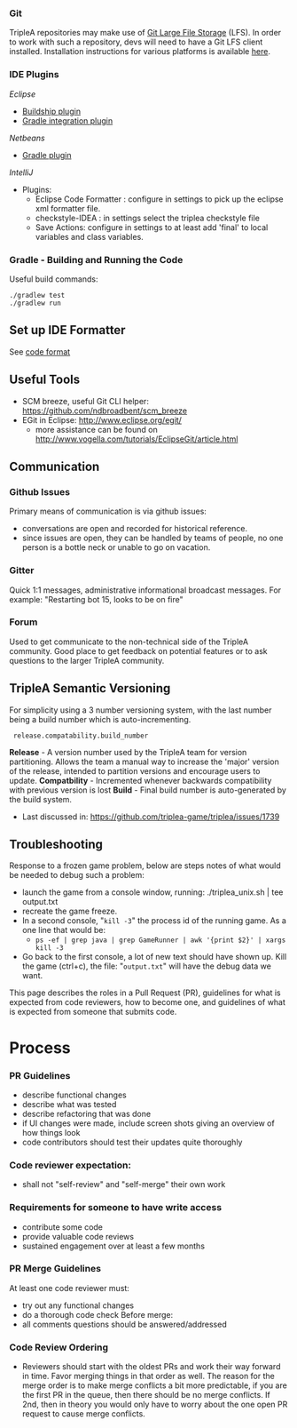 ### Git

TripleA repositories may make use of [Git Large File Storage](https://git-lfs.github.com/) (LFS).  In order to work with such a repository, devs will need to have a Git LFS client installed.  Installation instructions for various platforms is available [here](https://github.com/git-lfs/git-lfs#getting-started).

### IDE Plugins

*Eclipse*
  - [Buildship plugin](https://github.com/eclipse/buildship/blob/master/docs/user/Installation.md)
  - [Gradle integration plugin](https://marketplace.eclipse.org/content/buildship-gradle-integration)

*Netbeans*
  - [Gradle plugin](http://plugins.netbeans.org/plugin/44510/gradle-support)

*IntelliJ*
  - Plugins:
    - Eclipse Code Formatter : configure in settings to pick up the eclipse xml formatter file.
    - checkstyle-IDEA : in settings select the triplea checkstyle file
    - Save Actions: configure in settings to at least add 'final' to local variables and class variables.

### Gradle - Building and Running the Code

Useful build commands:

```
./gradlew test
./gradlew run
```

## Set up IDE Formatter
See [code format](https://github.com/triplea-game/triplea/blob/master/docs/dev/code_format.md)

## Useful Tools

- SCM breeze, useful Git CLI helper: https://github.com/ndbroadbent/scm_breeze
- EGit in Eclipse: http://www.eclipse.org/egit/
  - more assistance can be found on http://www.vogella.com/tutorials/EclipseGit/article.html


## Communication

### Github Issues
Primary means of communication is via github issues:
- conversations are open and recorded for historical reference.
- since issues are open, they can be handled by teams of people, no one person is a bottle neck or unable to go on vacation.

### Gitter

Quick 1:1 messages, administrative informational broadcast messages. For example: "Restarting bot 15, looks to be on fire"
  

### Forum

Used to get communicate to the non-technical side of the TripleA community. Good place to get feedback on potential
features or to ask questions to the larger TripleA community.



## TripleA Semantic Versioning 

For simplicity using a 3 number versioning system, with the last number being a build number which is auto-incrementing.

 
``` release.compatability.build_number```

**Release** - A version number used by the TripleA team for version partitioning. Allows the team a manual way to
increase the 'major' version of the release, intended to partition versions and encourage users to update.
**Compatbility** - Incremented whenever backwards compatibility with previous version is lost
**Build** - Final build number is auto-generated by the build system.


* Last discussed in: https://github.com/triplea-game/triplea/issues/1739

## Troubleshooting

Response to a frozen game problem, below are steps notes of what would be needed to debug such a problem:

  - launch the game from a console window, running: ./triplea_unix.sh  | tee output.txt
  - recreate the game freeze.
  - In a second console, "`kill -3`" the process id of the running game. As a one line that would be:
     - `ps -ef | grep java | grep GameRunner | awk '{print $2}' | xargs kill -3`
  - Go back to the first console, a lot of new text should have shown up. Kill the game (ctrl+c), the file: "`output.txt`" will have the debug data we want.



This page describes the roles in a Pull Request (PR), guidelines for what is expected from code reviewers, how to become one, and guidelines of what is expected from someone that submits code.

# Process

### PR Guidelines
- describe functional changes
- describe what was tested
- describe refactoring that was done
- if UI changes were made, include screen shots giving an overview of how things look
- code contributors should test their updates quite thoroughly


### Code reviewer expectation:
- shall not "self-review" and "self-merge" their own work 

### Requirements for someone to have write access
- contribute some code
- provide valuable code reviews
- sustained engagement over at least a few months

### PR Merge Guidelines

At least one code reviewer must:
- try out any functional changes
- do a thorough code check
Before merge:
- all comments questions should be answered/addressed

### Code Review Ordering
- Reviewers should start with the oldest PRs and work their way forward in time. Favor merging things in that order as well. The reason for the merge order is to make merge conflicts a bit more predictable, if you are the first PR in the queue, then there should be no merge conflicts. If 2nd, then in theory you would only have to worry about the one open PR request to cause merge conflicts.

